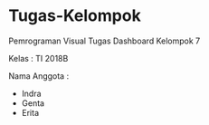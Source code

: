 # Tugas-Kelompok
Pemrograman Visual
Tugas Dashboard Kelompok 7

Kelas : TI 2018B

Nama Anggota : 
- Indra
- Genta
- Erita
